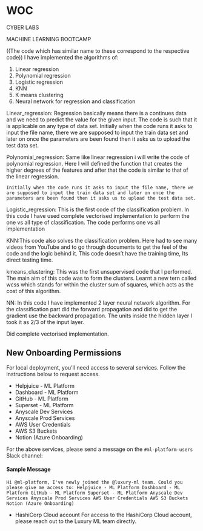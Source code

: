 # WOC
CYBER LABS


MACHINE LEARNING BOOTCAMP

((The code which has similar name to these correspond to the respective code))
I have implemented the algorithms of:
1.	Linear regression      
2.	Polynomial regression
3.	Logistic regression
4.	KNN
5.	K means clustering 
6.	Neural network for regression and classification


Linear_regression: Regression basically means there is a continues data and we need to predict the value for the given input. The code is such that it is applicable on any type of data set.
                Initially when the code runs it asks to input the file name, there we are supposed to input the train data set and later on once the parameters are been found then it asks us to upload the test data set.


Polynomial_regression:           Same like linear regression i will write the code of polynomial regression. Here I will defined the function that creates the higher degrees of the features and after that the code is similar to that of the linear regression.  

    Initially when the code runs it asks to input the file name, there we are supposed to input the train data set and later on once the parameters are been found then it asks us to upload the test data set.


Logistic_regression: This is the first code of the classification problem. In this code I have used complete vectorised implementation to perform the one vs all type of classification. The code performs one vs all implementation

KNN:This code also solves the classification problem. Here had to see many videos from YouTube and to go through documents to get the feel of the code and the logic behind it. This code doesn’t have the training time, Its direct testing time. 


kmeans_clustering:  This was the first unsupervised code that I performed. The main aim of this code was to form the clusters.
Learnt a new tern called wcss which stands for within the cluster sum of squares, which acts as the cost of this algorithm.


NN: In this code I have implemented 2 layer neural network algorithm. For the classification part did the forward propagation and did to get the gradient use the backward propagation. The units inside the hidden layer I took it as 2/3 of the input layer.

Did complete vectorised implementation.

## New Onboarding Permissions

For local deployment, you'll need access to several services. Follow the instructions below to request access.

- Helpjuice - ML Platform
- Dashboard - ML Platform
- GitHub - ML Platform
- Superset - ML Platform
- Anyscale Dev Services
- Anyscale Prod Services
- AWS User Credentials
- AWS S3 Buckets
- Notion (Azure Onboarding)

For the above services, please send a message on the `#ml-platform-users` Slack channel:
#### Sample Message
`Hi @ml-platform, I've newly joined the @luxury-ml team. Could you please give me access to:
Helpjuice - ML Platform
Dashboard - ML Platform
GitHub - ML Platform
Superset - ML Platform
Anyscale Dev Services
Anyscale Prod Services
AWS User Credentials
AWS S3 Buckets
Notion (Azure Onboarding)`

- HashiCorp Cloud account
For access to the HashiCorp Cloud account, please reach out to the Luxury ML team directly.
